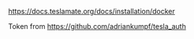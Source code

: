https://docs.teslamate.org/docs/installation/docker

Token from https://github.com/adriankumpf/tesla_auth